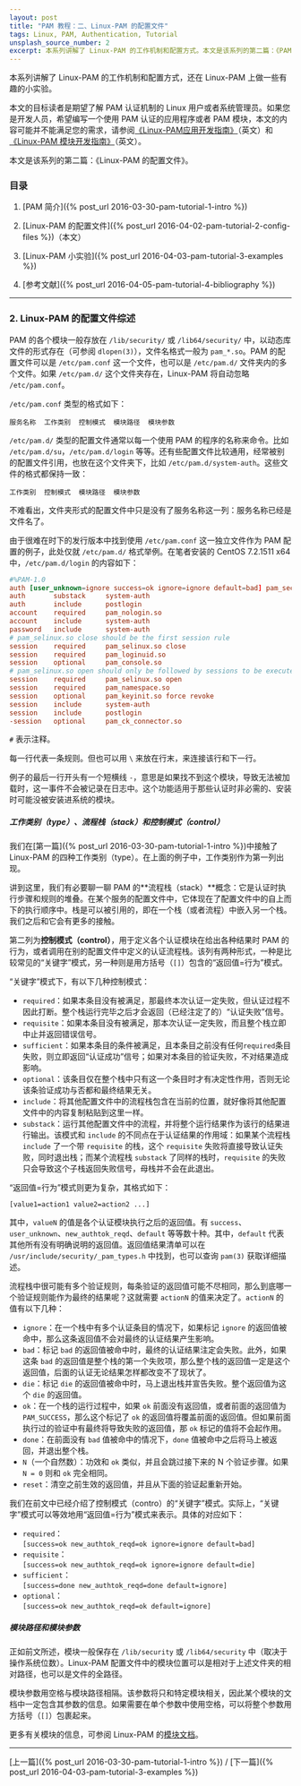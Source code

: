 ```yaml
---
layout: post
title: "PAM 教程：二、Linux-PAM 的配置文件"
tags: Linux, PAM, Authentication, Tutorial
unsplash_source_number: 2
excerpt: 本系列讲解了 Linux-PAM 的工作机制和配置方式。本文是该系列的第二篇：《PAM 的配置文件综述》，主要介绍了 PAM 的配置文件格式，工作类别（type）、流程栈（stack）和控制模式（control）的概念，以及配置项的逻辑关系。
---
```


本系列讲解了 Linux-PAM 的工作机制和配置方式，还在 Linux-PAM 上做一些有趣的小实验。

本文的目标读者是期望了解 PAM 认证机制的 Linux 用户或者系统管理员。如果您是开发人员，希望编写一个使用 PAM 认证的应用程序或者 PAM 模块，本文的内容可能并不能满足您的需求，请参阅[《Linux-PAM应用开发指南》](http://www.linux-pam.org/Linux-PAM-html/Linux-PAM_ADG.html)（英文）和[《Linux-PAM 模块开发指南》](http://www.linux-pam.org/Linux-PAM-html/Linux-PAM_MWG.html)（英文）。

本文是该系列的第二篇：《Linux-PAM 的配置文件》。

### 目录

1. [PAM 简介]({% post_url 2016-03-30-pam-tutorial-1-intro %})

2. [Linux-PAM 的配置文件]({% post_url 2016-04-02-pam-tutorial-2-config-files %})（本文）

3. [Linux-PAM 小实验]({% post_url 2016-04-03-pam-tutorial-3-examples %})

4. [参考文献]({% post_url 2016-04-05-pam-tutorial-4-bibliography %})

---


### 2. Linux-PAM 的配置文件综述

PAM 的各个模块一般存放在 `/lib/security/` 或 `/lib64/security/` 中，以动态库文件的形式存在（可参阅 `dlopen(3)`），文件名格式一般为 `pam_*.so`。PAM 的配置文件可以是 `/etc/pam.conf` 这一个文件，也可以是 `/etc/pam.d/` 文件夹内的多个文件。如果 `/etc/pam.d/` 这个文件夹存在，Linux-PAM 将自动忽略 `/etc/pam.conf`。

`/etc/pam.conf` 类型的格式如下：

```
服务名称  工作类别  控制模式  模块路径  模块参数
```

`/etc/pam.d/` 类型的配置文件通常以每一个使用 PAM 的程序的名称来命令。比如 `/etc/pam.d/su`，`/etc/pam.d/login` 等等。还有些配置文件比较通用，经常被别的配置文件引用，也放在这个文件夹下，比如 `/etc/pam.d/system-auth`。这些文件的格式都保持一致：

```
工作类别  控制模式  模块路径  模块参数
```

不难看出，文件夹形式的配置文件中只是没有了服务名称这一列：服务名称已经是文件名了。

由于很难在时下的发行版本中找到使用 `/etc/pam.conf` 这一独立文件作为 PAM 配置的例子，此处仅就 `/etc/pam.d/` 格式举例。在笔者安装的 CentOS 7.2.1511 x64 中，`/etc/pam.d/login` 的内容如下：

```conf
#%PAM-1.0
auth [user_unknown=ignore success=ok ignore=ignore default=bad] pam_securetty.so
auth       substack     system-auth
auth       include      postlogin
account    required     pam_nologin.so
account    include      system-auth
password   include      system-auth
# pam_selinux.so close should be the first session rule
session    required     pam_selinux.so close
session    required     pam_loginuid.so
session    optional     pam_console.so
# pam_selinux.so open should only be followed by sessions to be executed in the user context
session    required     pam_selinux.so open
session    required     pam_namespace.so
session    optional     pam_keyinit.so force revoke
session    include      system-auth
session    include      postlogin
-session   optional     pam_ck_connector.so
```

`#` 表示注释。

每一行代表一条规则。但也可以用 `\` 来放在行末，来连接该行和下一行。

例子的最后一行开头有一个短横线 `-`，意思是如果找不到这个模块，导致无法被加载时，这一事件不会被记录在日志中。这个功能适用于那些认证时非必需的、安装时可能没被安装进系统的模块。

##### 工作类别（type）、流程栈（stack）和控制模式（control）

我们在[第一篇]({% post_url 2016-03-30-pam-tutorial-1-intro %})中接触了 Linux-PAM 的四种工作类别（type）。在上面的例子中，工作类别作为第一列出现。

讲到这里，我们有必要聊一聊 PAM 的**流程栈（stack）**概念：它是认证时执行步骤和规则的堆叠。在某个服务的配置文件中，它体现在了配置文件中的自上而下的执行顺序中。栈是可以被引用的，即在一个栈（或者流程）中嵌入另一个栈。我们之后和它会有更多的接触。

第二列为**控制模式（control）**，用于定义各个认证模块在给出各种结果时 PAM 的行为，或者调用在别的配置文件中定义的认证流程栈。该列有两种形式，一种是比较常见的“关键字”模式，另一种则是用方括号（`[]`）包含的“返回值=行为”模式。

“关键字”模式下，有以下几种控制模式：

- `required`：如果本条目没有被满足，那最终本次认证一定失败，但认证过程不因此打断。整个栈运行完毕之后才会返回（已经注定了的）“认证失败”信号。
- `requisite`：如果本条目没有被满足，那本次认证一定失败，而且整个栈立即中止并返回错误信号。
- `sufficient`：如果本条目的条件被满足，且本条目之前没有任何`required`条目失败，则立即返回“认证成功”信号；如果对本条目的验证失败，不对结果造成影响。
- `optional`：该条目仅在整个栈中只有这一个条目时才有决定性作用，否则无论该条验证成功与否都和最终结果无关。
- `include`：将其他配置文件中的流程栈包含在当前的位置，就好像将其他配置文件中的内容复制粘贴到这里一样。
- `substack`：运行其他配置文件中的流程，并将整个运行结果作为该行的结果进行输出。该模式和 `include` 的不同点在于认证结果的作用域：如果某个流程栈 `include` 了一个带 `requisite` 的栈，这个 `requisite` 失败将直接导致认证失败，同时退出栈；而某个流程栈 `substack` 了同样的栈时，`requisite` 的失败只会导致这个子栈返回失败信号，母栈并不会在此退出。

“返回值=行为”模式则更为复杂，其格式如下：

```
[value1=action1 value2=action2 ...]
```

其中，`valueN` 的值是各个认证模块执行之后的返回值。有 `success`、`user_unknown`、`new_authtok_reqd`、`default` 等等数十种。其中，`default` 代表其他所有没有明确说明的返回值。返回值结果清单可以在 `/usr/include/security/_pam_types.h` 中找到，也可以查询 `pam(3)` 获取详细描述。

流程栈中很可能有多个验证规则，每条验证的返回值可能不尽相同，那么到底哪一个验证规则能作为最终的结果呢？这就需要 `actionN` 的值来决定了。`actionN` 的值有以下几种：

- `ignore`：在一个栈中有多个认证条目的情况下，如果标记 `ignore` 的返回值被命中，那么这条返回值不会对最终的认证结果产生影响。
- `bad`：标记 `bad` 的返回值被命中时，最终的认证结果注定会失败。此外，如果这条 `bad` 的返回值是整个栈的第一个失败项，那么整个栈的返回值一定是这个返回值，后面的认证无论结果怎样都改变不了现状了。
- `die`：标记 `die` 的返回值被命中时，马上退出栈并宣告失败。整个返回值为这个 `die` 的返回值。
- `ok`：在一个栈的运行过程中，如果 `ok` 前面没有返回值，或者前面的返回值为 `PAM_SUCCESS`，那么这个标记了 `ok` 的返回值将覆盖前面的返回值。但如果前面执行过的验证中有最终将导致失败的返回值，那 `ok` 标记的值将不会起作用。
- `done`：在前面没有 `bad` 值被命中的情况下，`done` 值被命中之后将马上被返回，并退出整个栈。
- `N`（一个自然数）：功效和 `ok` 类似，并且会跳过接下来的 N 个验证步骤。如果 `N = 0` 则和 `ok` 完全相同。
- `reset`：清空之前生效的返回值，并且从下面的验证起重新开始。

我们在前文中已经介绍了控制模式（contro）的“关键字”模式。实际上，“关键字”模式可以等效地用“返回值=行为”模式来表示。具体的对应如下：

- `required`：    
  `[success=ok new_authtok_reqd=ok ignore=ignore default=bad]`
- `requisite`：    
  `[success=ok new_authtok_reqd=ok ignore=ignore default=die]`
- `sufficient`：    
  `[success=done new_authtok_reqd=done default=ignore]`
- `optional`：    
  `[success=ok new_authtok_reqd=ok default=ignore]`

##### 模块路径和模块参数

正如前文所述，模块一般保存在 `/lib/security` 或 `/lib64/security` 中（取决于操作系统位数）。Linux-PAM 配置文件中的模块位置可以是相对于上述文件夹的相对路径，也可以是文件的全路径。

模块参数用空格与模块路径相隔。该参数将只和特定模块相关，因此某个模块的文档中一定包含其参数的信息。如果需要在单个参数中使用空格，可以将整个参数用方括号（`[]`）包裹起来。

更多有关模块的信息，可参阅 Linux-PAM 的[模块文档](http://www.linux-pam.org/Linux-PAM-html/sag-module-reference.html)。

---
[上一篇]({% post_url 2016-03-30-pam-tutorial-1-intro %}) / [下一篇]({% post_url 2016-04-03-pam-tutorial-3-examples %})
